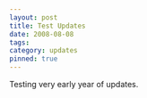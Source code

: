 ```yaml
---
layout: post
title: Test Updates
date: 2008-08-08
tags: 
category: updates
pinned: true
---
```


Testing very early year of updates.
